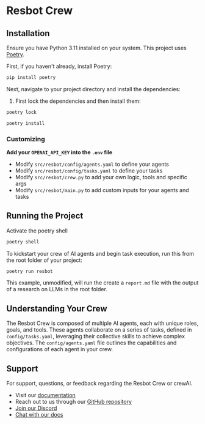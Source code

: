 # Resbot Crew

## Installation

Ensure you have Python 3.11 installed on your system. This project uses [Poetry](https://python-poetry.org/).

First, if you haven't already, install Poetry:

```bash
pip install poetry
```

Next, navigate to your project directory and install the dependencies:

1. First lock the dependencies and then install them:
```bash
poetry lock
```
```bash
poetry install
```
### Customizing

**Add your `OPENAI_API_KEY` into the `.env` file**

- Modify `src/resbot/config/agents.yaml` to define your agents
- Modify `src/resbot/config/tasks.yaml` to define your tasks
- Modify `src/resbot/crew.py` to add your own logic, tools and specific args
- Modify `src/resbot/main.py` to add custom inputs for your agents and tasks

## Running the Project

Activate the poetry shell
```bash
poetry shell
```


To kickstart your crew of AI agents and begin task execution, run this from the root folder of your project:

```bash
poetry run resbot
```

This example, unmodified, will run the create a `report.md` file with the output of a research on LLMs in the root folder.

## Understanding Your Crew

The Resbot Crew is composed of multiple AI agents, each with unique roles, goals, and tools. These agents collaborate on a series of tasks, defined in `config/tasks.yaml`, leveraging their collective skills to achieve complex objectives. The `config/agents.yaml` file outlines the capabilities and configurations of each agent in your crew.

## Support

For support, questions, or feedback regarding the Resbot Crew or crewAI.
- Visit our [documentation](https://docs.crewai.com)
- Reach out to us through our [GitHub repository](https://github.com/joaomdmoura/crewai)
- [Join our Discord](https://discord.com/invite/X4JWnZnxPb)
- [Chat with our docs](https://chatg.pt/DWjSBZn)


